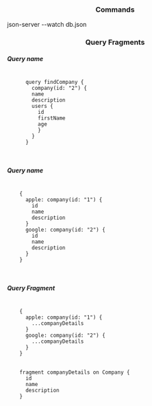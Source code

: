 <h3 align="center">
  Commands
</h3>
<p>
    json-server --watch db.json
<p>

<h3 align="center">
  Query Fragments
</h4>
<p>
<h5>Query name</h5>
  <pre>
    <code>
      query findCompany {
        company(id: "2") {
        name
        description
        users {
          id
          firstName
          age
          }
        }
      }
    </code>
  </pre>

<h5>Query name</h5>
  <pre>
    <code>
    {
      apple: company(id: "1") {
        id
        name
        description
      }
      google: company(id: "2") {
        id
        name
        description
      }
    }
    </code>
  </pre>



<h5>Query Fragment</h5>
  <pre>
    <code>
    {
      apple: company(id: "1") {
        ...companyDetails
      }
      google: company(id: "2") {
        ...companyDetails
      }
    }
    </code>
    <code>
    fragment companyDetails on Company {
      id
      name
      description
    }
    </code>
  </pre>
